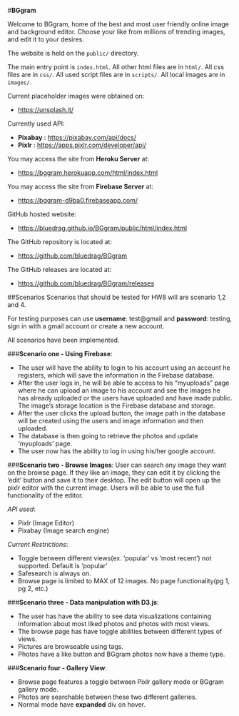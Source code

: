 #__BGgram__

Welcome to BGgram, home of the best and most user friendly online image
and background editor. Choose your like from millions of trending images, 
and edit it to your desires.

The website is held on the `public/` directory. 

The main entry point is `index.html`.
All other html files are in `html/`.
All css files are in `css/`.
All used script files are in `scripts/`.
All local images are in `images/`.

Current placeholder images were obtained on:
* https://unsplash.it/

Currently used API:
* __Pixabay__ : https://pixabay.com/api/docs/ 
* __Pixlr__ : https://apps.pixlr.com/developer/api/

You may access the site from __Heroku Server__ at:
* https://bggram.herokuapp.com/html/index.html 

You may access the site from __Firebase Server__ at:
* https://bggram-d9ba0.firebaseapp.com/

GitHub hosted website:
* https://bluedrag.github.io/BGgram/public/html/index.html 

The GitHub repository is located at:
* https://github.com/bluedrag/BGgram

The GitHub releases are located at:
* https://github.com/bluedrag/BGgram/releases


##Scenarios 
Scenarios that should be tested for HW8 will are scenario 1,2 and 4.

For testing purposes can use __username__: test@gmail and __password__: testing, sign in with a gmail account or create a new account.

All scenarios have been implemented.

###__Scenario one - Using Firebase__: 
* The user will have the ability to login to his account using an account he registers, which will save the information in the Firebase database.
* After the user logs in, he will be able to access to his “myuploads” page where he can upload an image to his account and see the images he has already uploaded or the users have uploaded and have made public. The image’s storage location is the Firebase database and storage.
* After the user clicks the upload button, the image path in the database will be created using the users and image information and then uploaded.
* The database is then going to retrieve the photos and update ‘myuploads’ page.
* The user now has the ability to log in using his/her google account.

###__Scenario two - Browse Images__:
User can search any image they want on the browse page. If they like an image, they can edit it by clicking the ‘edit’ button and save it to their desktop. The edit button will open up the pixlr editor with the current image. Users will be able to use the full functionality of the editor.

*API used*:
* Pixlr (Image Editor)
* Pixabay (Image search engine)

*Current Restrictions*:
* Toggle between different views(ex. ‘popular’ vs ‘most recent’) not supported. Default is ‘popular’
* Safesearch is always on.
* Browse page is limited to MAX of 12 images. No page functionality(pg 1, pg 2, etc.)

###__Scenario three - Data manipulation with D3.js__:
* The user has have the ability to see data visualizations containing information about most liked photos and photos with most views.
* The browse page has have toggle abilities between different types of views.
* Pictures are browseable using tags.
* Photos have a like button and BGgram photos now have a theme type.

###__Scenario four - Gallery View__:
* Browse page features a toggle between Pixlr gallery mode or BGgram gallery mode.
* Photos are searchable between these two different galleries. 
* Normal mode have __expanded__ div on hover.

